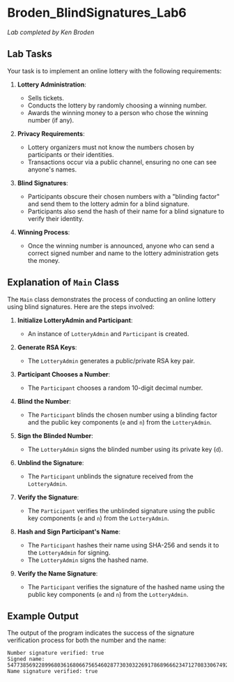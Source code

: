 # Broden_BlindSignatures_Lab6

*Lab completed by Ken Broden*

## Lab Tasks

Your task is to implement an online lottery with the following requirements:

1. **Lottery Administration**:
   - Sells tickets.
   - Conducts the lottery by randomly choosing a winning number.
   - Awards the winning money to a person who chose the winning number (if any).

2. **Privacy Requirements**:
   - Lottery organizers must not know the numbers chosen by participants or their identities.
   - Transactions occur via a public channel, ensuring no one can see anyone's names.

3. **Blind Signatures**:
   - Participants obscure their chosen numbers with a "blinding factor" and send them to the lottery admin for a blind signature.
   - Participants also send the hash of their name for a blind signature to verify their identity.

4. **Winning Process**:
   - Once the winning number is announced, anyone who can send a correct signed number and name to the lottery administration gets the money.

## Explanation of `Main` Class

The `Main` class demonstrates the process of conducting an online lottery using blind signatures. Here are the steps involved:

1. **Initialize LotteryAdmin and Participant**:
   - An instance of `LotteryAdmin` and `Participant` is created.

2. **Generate RSA Keys**:
   - The `LotteryAdmin` generates a public/private RSA key pair.

3. **Participant Chooses a Number**:
   - The `Participant` chooses a random 10-digit decimal number.

4. **Blind the Number**:
   - The `Participant` blinds the chosen number using a blinding factor and the public key components (`e` and `n`) from the `LotteryAdmin`.

5. **Sign the Blinded Number**:
   - The `LotteryAdmin` signs the blinded number using its private key (`d`).

6. **Unblind the Signature**:
   - The `Participant` unblinds the signature received from the `LotteryAdmin`.

7. **Verify the Signature**:
   - The `Participant` verifies the unblinded signature using the public key components (`e` and `n`) from the `LotteryAdmin`.

8. **Hash and Sign Participant's Name**:
   - The `Participant` hashes their name using SHA-256 and sends it to the `LotteryAdmin` for signing.
   - The `LotteryAdmin` signs the hashed name.

9. **Verify the Name Signature**:
   - The `Participant` verifies the signature of the hashed name using the public key components (`e` and `n`) from the `LotteryAdmin`.

## Example Output

The output of the program indicates the success of the signature verification process for both the number and the name:

```plaintext
Number signature verified: true
Signed name: 54773856922899680361680667565460287730303226917868966623471270833067492078996875490727669605466858910175992500558284977575466559055247726478912443838437447993812511181429262989701459484140113189530610196138883263858514602797007779221459045814710108177394540694569149651904080327953371621360150766001001058767
Name signature verified: true
```
